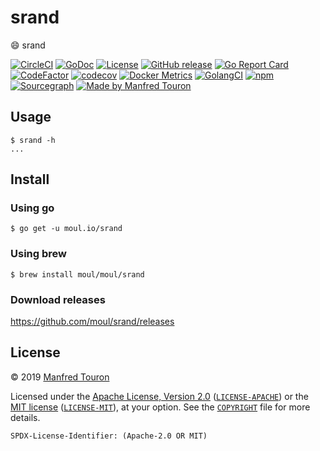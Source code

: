 # srand

:smile: srand

[![CircleCI](https://circleci.com/gh/moul/srand.svg?style=shield)](https://circleci.com/gh/moul/srand)
[![GoDoc](https://img.shields.io/static/v1?label=godoc&message=reference&color=blue)](https://pkg.go.dev/moul.io/srand)
[![License](https://img.shields.io/badge/license-Apache--2.0%20%2F%20MIT-%2397ca00.svg)](https://github.com/moul/srand/blob/master/COPYRIGHT)
[![GitHub release](https://img.shields.io/github/release/moul/srand.svg)](https://github.com/moul/srand/releases)
[![Go Report Card](https://goreportcard.com/badge/moul.io/srand)](https://goreportcard.com/report/moul.io/srand)
[![CodeFactor](https://www.codefactor.io/repository/github/moul/srand/badge)](https://www.codefactor.io/repository/github/moul/srand)
[![codecov](https://codecov.io/gh/moul/srand/branch/master/graph/badge.svg)](https://codecov.io/gh/moul/srand)
[![Docker Metrics](https://images.microbadger.com/badges/image/moul/srand.svg)](https://microbadger.com/images/moul/srand)
[![GolangCI](https://golangci.com/badges/github.com/moul/srand.svg)](https://golangci.com/r/github.com/moul/srand)
[![npm](https://img.shields.io/npm/v/@moul.io/srand)](https://www.npmjs.com/package/@moul.io/srand)
[![Sourcegraph](https://sourcegraph.com/github.com/moul/srand/-/badge.svg)](https://sourcegraph.com/github.com/moul/srand?badge)
[![Made by Manfred Touron](https://img.shields.io/badge/made%20by-Manfred%20Touron-blue.svg?style=flat)](https://manfred.life/)


## Usage

```console
$ srand -h
...
```

## Install

### Using go

```console
$ go get -u moul.io/srand
```

### Using brew

```console
$ brew install moul/moul/srand
```

### Download releases

https://github.com/moul/srand/releases

## License

© 2019 [Manfred Touron](https://manfred.life)

Licensed under the [Apache License, Version 2.0](https://www.apache.org/licenses/LICENSE-2.0) ([`LICENSE-APACHE`](LICENSE-APACHE)) or the [MIT license](https://opensource.org/licenses/MIT) ([`LICENSE-MIT`](LICENSE-MIT)), at your option. See the [`COPYRIGHT`](COPYRIGHT) file for more details.

`SPDX-License-Identifier: (Apache-2.0 OR MIT)`
